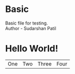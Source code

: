 # Basic
Basic file for testing.
<br>
Author - Sudarshan Patil
<br>
<h1>Hello World!</h1>
<table>
  <tr>
    <td>
      One
      </td>
    <td>
      Two
    </td>
    <td>
      Three
    </td>
    <td>
      Four
    </td>
  </tr>
</table>

